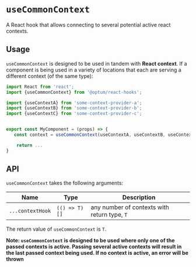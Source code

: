 # `useCommonContext`

A React hook that allows connecting to several potential active react contexts.

## Usage
`useCommonContext` is designed to be used in tandem with **React context**. If a component is being used in a variety of locations that each are serving a different context (of the same type):  


```Typescript
import React from 'react';
import {useCommonContext} from '@optum/react-hooks';

import {useContextA} from 'some-context-provider-a';
import {useContextB} from 'some-context-provider-b';
import {useContextC} from 'some-context-provider-c';


export const MyComponent = (props) => {
   const context = useCommonContext(useContextA, useContextB, useContextC);

    return ...
}
```

## API

`useCommonContext` takes the following arguments:

| Name | Type   | Description |
|-|-|-|
| `...contextHook` | `(() => T)[]` | any number of contexts with return type, `T` |


The return value of `useCommonContext` is `T`.

**Note: `useCommonContext` is designed to be used where only one of the passed contexts is active. Passing several active contexts will result in the last passed context being used. If no context is active, an error will be thrown**
